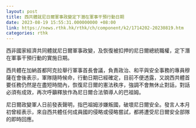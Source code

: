 ```yaml
---
layout: post
title: 西共體就尼日爾軍事政變定下潛在軍事干預行動日期
date: 2023-08-19 15:55:31.000000000 +08:00
link: https://news.rthk.hk/rthk/ch/component/k2/1714202-20230819.htm
categories: rthk
---
```


西非國家經濟共同體就尼日爾軍事政變，及恢復被扣押的尼日爾總統職權，定下潛在軍事干預行動的實施日期。

西共體在加納首都阿克拉舉行軍事首長會議，負責政治、和平與安全事務的專員穆薩在會後表示，軍隊隨時候命，行動日期已經確定，目前不便透露，又說西共體首要任務仍然是在盡短時間內，恢復尼日爾的憲法秩序，強調不會無休止對話，對話必須有成效，再次呼籲釋放作為尼日爾合法領導人的巴祖姆。

尼日爾政變軍人日前發表聲明，指巴祖姆涉嫌叛國，破壞尼日爾安全。發言人本月初曾經表示，來自西共體任何成員國的侵略或侵略嘗試，都將遭受尼日爾安全部隊的即時回應。
